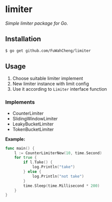 # limiter

_Simple limiter package for Go._

## Installation
```bash
$ go get github.com/FuWahCheng/limiter
```

## Usage
1. Choose suitable limiter implement
2. New limiter instance with limit config
3. Use it according to `Limiter` interface function

### Implements

- CounterLimiter
- SlidingWindowLimiter
- LeakyBucketLimiter
- TokenBucketLimiter

**Example:**
```go
func main() {
	l := CounterLimiterNew(10, time.Second)
	for true {
		if l.Take() {
			log.Println("take")
		} else {
			log.Println("not take")
		}
		time.Sleep(time.Millisecond * 200)
	}
}
```